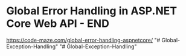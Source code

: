 # Global Error Handling in ASP.NET Core Web API - END

https://code-maze.com/global-error-handling-aspnetcore/
"# Global-Exception-Handling" 
"# Global-Exception-Handling" 
